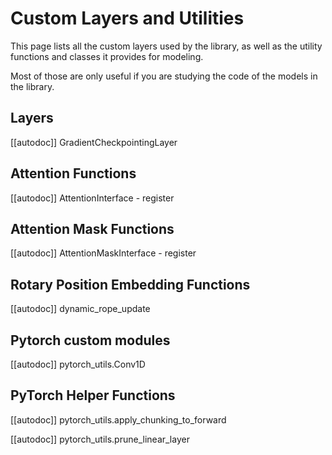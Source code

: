 <!--Copyright 2020 The HuggingFace Team. All rights reserved.

Licensed under the Apache License, Version 2.0 (the "License"); you may not use this file except in compliance with
the License. You may obtain a copy of the License at

http://www.apache.org/licenses/LICENSE-2.0

Unless required by applicable law or agreed to in writing, software distributed under the License is distributed on
an "AS IS" BASIS, WITHOUT WARRANTIES OR CONDITIONS OF ANY KIND, either express or implied. See the License for the
specific language governing permissions and limitations under the License.

⚠️ Note that this file is in Markdown but contain specific syntax for our doc-builder (similar to MDX) that may not be
rendered properly in your Markdown viewer.

-->

# Custom Layers and Utilities

This page lists all the custom layers used by the library, as well as the utility functions and classes it provides for modeling.

Most of those are only useful if you are studying the code of the models in the library.

## Layers

[[autodoc]] GradientCheckpointingLayer

## Attention Functions

[[autodoc]] AttentionInterface
    - register

## Attention Mask Functions

[[autodoc]] AttentionMaskInterface
    - register

## Rotary Position Embedding Functions

[[autodoc]] dynamic_rope_update

## Pytorch custom modules

[[autodoc]] pytorch_utils.Conv1D

## PyTorch Helper Functions

[[autodoc]] pytorch_utils.apply_chunking_to_forward

[[autodoc]] pytorch_utils.prune_linear_layer
